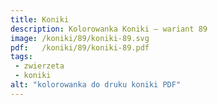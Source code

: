 ```yaml
---
title: Koniki
description: Kolorowanka Koniki – wariant 89
image: /koniki/89/koniki-89.svg
pdf:   /koniki/89/koniki-89.pdf
tags:
 - zwierzeta
 - koniki
alt: "kolorowanka do druku koniki PDF"
---
```

